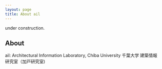 ```yaml
---
layout: page
title: About ail
---
```


under construction.
## About
ail: Architectural Information Laboratory, Chiba University
千葉大学 建築情報研究室（加戸研究室)
